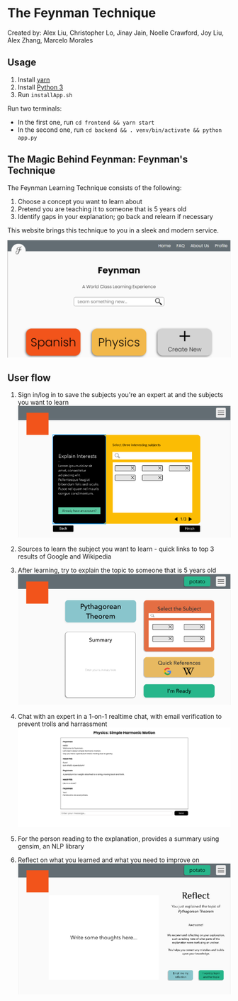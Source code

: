 # The Feynman Technique

Created by: Alex Liu, Christopher Lo, Jinay Jain, Noelle Crawford, Joy Liu, Alex Zhang, Marcelo Morales

## Usage

1. Install [yarn](https://yarnpkg.com/)
2. Install [Python 3](https://www.python.org/downloads/)
3. Run `installApp.sh`

Run two terminals:
- In the first one, run `cd frontend && yarn start`
- In the second one, run `cd backend && . venv/bin/activate && python app.py`

## The Magic Behind Feynman: Feynman's Technique

The Feynman Learning Technique consists of the following:

1. Choose a concept you want to learn about
2. Pretend you are teaching it to someone that is 5 years old
3. Identify gaps in your explanation; go back and relearn if necessary

This website brings this technique to you in a sleek and modern service.

![Home Page](/Designs/homepage.png)

## User flow

1. Sign in/log in to save the subjects you're an expert at and the subjects you want to learn
![Sign-in Page](/Designs/subjectsPage.png)
2. Sources to learn the subject you want to learn - quick links to top 3 results of Google and Wikipedia

3. After learning, try to explain the topic to someone that is 5 years old
![Source and Summary Page](/Designs/summaryPage.png)
4. Chat with an expert in a 1-on-1 realtime chat, with email verification to prevent trolls and harrassment
![Chat Page](/Designs/chatpage.png)
5. For the person reading to the explanation, provides a summary using gensim, an NLP library

6. Reflect on what you learned and what you need to improve on
![Reflect Page](/Designs/reflectionPage.png)
